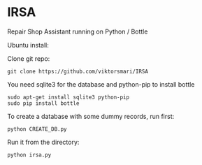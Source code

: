 IRSA
=====

Repair Shop Assistant running on Python / Bottle


Ubuntu install:

Clone git repo:

    git clone https://github.com/viktorsmari/IRSA
 
You need sqlite3 for the database and python-pip to install bottle

    sudo apt-get install sqlite3 python-pip
    sudo pip install bottle
 
To create a database with some dummy records, run first:
	
	python CREATE_DB.py


Run it from the directory:

    python irsa.py
   